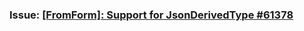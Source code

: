 ### Issue: [[FromForm]: Support for JsonDerivedType #61378](https://github.com/dotnet/aspnetcore/issues/61378)
